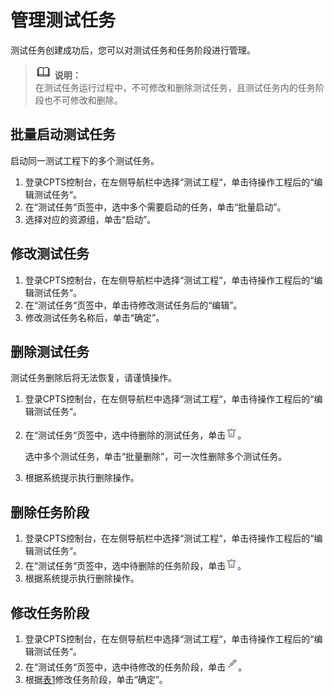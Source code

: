 # 管理测试任务<a name="cpts_01_0031"></a>

测试任务创建成功后，您可以对测试任务和任务阶段进行管理。

>![](public_sys-resources/icon-note.gif) **说明：**   
>在测试任务运行过程中，不可修改和删除测试任务，且测试任务内的任务阶段也不可修改和删除。  

## 批量启动测试任务<a name="section1254675991412"></a>

启动同一测试工程下的多个测试任务。

1.  登录CPTS控制台，在左侧导航栏中选择“测试工程“，单击待操作工程后的“编辑测试任务“。
2.  在“测试任务“页签中，选中多个需要启动的任务，单击“批量启动”。
3.  选择对应的资源组，单击“启动”。

## 修改测试任务<a name="section97347341116"></a>

1.  登录CPTS控制台，在左侧导航栏中选择“测试工程“，单击待操作工程后的“编辑测试任务“。
2.  在“测试任务“页签中，单击待修改测试任务后的“编辑”。
3.  修改测试任务名称后，单击“确定”。

## 删除测试任务<a name="section13474853185917"></a>

测试任务删除后将无法恢复，请谨慎操作。

1.  登录CPTS控制台，在左侧导航栏中选择“测试工程“，单击待操作工程后的“编辑测试任务“。
2.  在“测试任务“页签中，选中待删除的测试任务，单击![](figures/icon-delete-5.png)。

    选中多个测试任务，单击“批量删除”，可一次性删除多个测试任务。

3.  根据系统提示执行删除操作。

## 删除任务阶段<a name="section7740431205314"></a>

1.  登录CPTS控制台，在左侧导航栏中选择“测试工程“，单击待操作工程后的“编辑测试任务“。
2.  在“测试任务“页签中，选中待删除的任务阶段，单击![](figures/icon-delete-6.png)。
3.  根据系统提示执行删除操作。

## 修改任务阶段<a name="section12155118135519"></a>

1.  登录CPTS控制台，在左侧导航栏中选择“测试工程“，单击待操作工程后的“编辑测试任务“。
2.  在“测试任务“页签中，选中待修改的任务阶段，单击![](figures/icon-edit-7.png)。
3.  根据[表1](启动压测任务.md#table1735493091919)修改任务阶段，单击“确定”。

